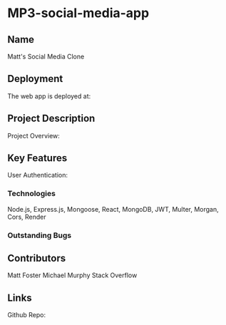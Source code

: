 # MP3-social-media-app
## Name
Matt's Social Media Clone

## Deployment

The web app is deployed at:

## Project Description
Project Overview:

## Key Features

User Authentication: 

### Technologies
Node.js, Express.js, Mongoose, React, MongoDB, JWT, Multer, Morgan, Cors, Render


### Outstanding Bugs


## Contributors
Matt Foster
Michael Murphy
Stack Overflow

## Links
Github Repo: